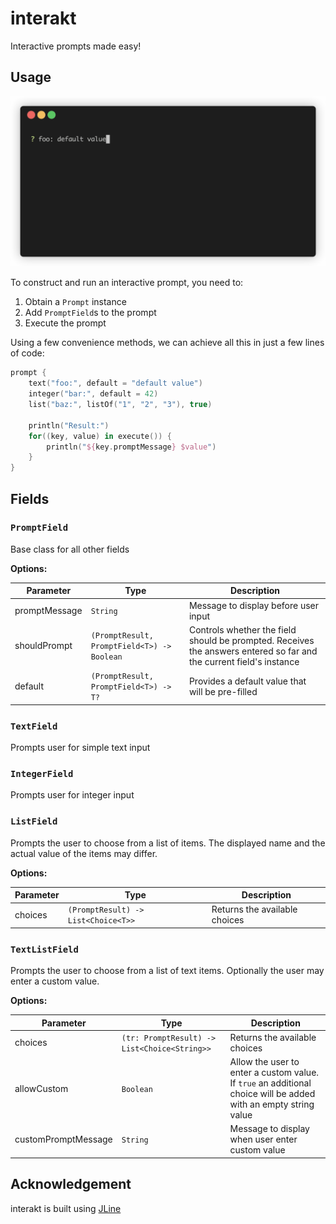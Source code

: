 # interakt
Interactive prompts made easy!

## Usage
![asciicast](media/demo.gif)

To construct and run an interactive prompt, you need to:
1. Obtain a `Prompt` instance
2. Add `PromptField`s to the prompt
3. Execute the prompt

Using a few convenience methods, we can achieve all this in just a few lines of code:
```kotlin
prompt {
    text("foo:", default = "default value")
    integer("bar:", default = 42)
    list("baz:", listOf("1", "2", "3"), true)

    println("Result:")
    for((key, value) in execute()) {
        println("${key.promptMessage} $value")
    }
}
```

## Fields

### `PromptField`
Base class for all other fields  

**Options:**  

| Parameter     | Type                                        | Description                                                                                                         |
|---------------|---------------------------------------------|---------------------------------------------------------------------------------------------------------------------|
| promptMessage | `String`                                    | Message to display before user input                                                                                |
| shouldPrompt  | `(PromptResult, PromptField<T>) -> Boolean` | Controls whether the field should be prompted. Receives the answers entered so far and the current field's instance |
| default       | `(PromptResult, PromptField<T>) -> T?`      | Provides a default value that will be pre-filled                                                                    |

### `TextField`
Prompts user for simple text input

### `IntegerField`
Prompts user for integer input

### `ListField`
Prompts the user to choose from a list of items. The displayed name and the actual value of the items may differ.

**Options:**

| Parameter | Type                                | Description                   |
|-----------|-------------------------------------|-------------------------------|
| choices   | `(PromptResult) -> List<Choice<T>>` | Returns the available choices |

### `TextListField`
Prompts the user to choose from a list of text items. Optionally the user may enter a custom value.

**Options:**

| Parameter           | Type                                         | Description                                                                                                     |
|---------------------|----------------------------------------------|-----------------------------------------------------------------------------------------------------------------|
| choices             | `(tr: PromptResult) -> List<Choice<String>>` | Returns the available choices                                                                                   |
| allowCustom         | `Boolean`                                    | Allow the user to enter a custom value. If `true` an additional choice will be added with an empty string value |
| customPromptMessage | `String`                                     | Message to display when user enter custom value                                                                 |

## Acknowledgement
interakt is built using [JLine](https://github.com/jline/jline3)